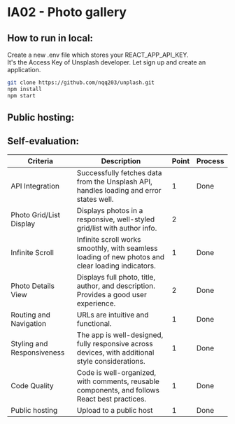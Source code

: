 # IA02 - Photo gallery
## How to run in local:
Create a new .env file which stores your REACT_APP_API_KEY.\
It's the Access Key of Unsplash developer. Let sign up and create an application.

```bash
git clone https://github.com/nqq203/unplash.git
npm install
npm start
```

## Public hosting:


## Self-evaluation:
| Criteria          | Description                                                 | Point |Process|
|-------------------|-------------------------------------------------------------|-------|-------|
| API Integration   | Successfully fetches data from the Unsplash API, handles loading and error states well. | 1     | Done |
| Photo Grid/List Display | Displays photos in a responsive, well-styled grid/list with author info. | 2     |
| Infinite Scroll   | Infinite scroll works smoothly, with seamless loading of new photos and clear loading indicators. | 1     | Done |
| Photo Details View | Displays full photo, title, author, and description. Provides a good user experience. | 2     | Done |
| Routing and Navigation | URLs are intuitive and functional. |1    | Done |
| Styling and Responsiveness | The app is well-designed, fully responsive across devices, with additional style considerations. |1 | Done |
| Code Quality | Code is well-organized, with comments, reusable components, and follows React best practices. | 1 | Done | 
| Public hosting | Upload to a public host | 1 | Done |
